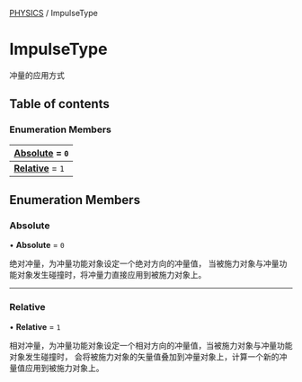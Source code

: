 [PHYSICS](../groups/Core.PHYSICS.md) / ImpulseType

# ImpulseType <Badge type="tip" text="Enumeration" /> <Score text="ImpulseType" />

<p class="content-big"> 冲量的应用方式 </p>

## Table of contents

### Enumeration Members <Score text="Enumeration" /> 
| **[Absolute](mw.ImpulseType.md#absolute)** = ``0``  |
| :----- |
| **[Relative](mw.ImpulseType.md#relative)** = ``1`` |

## Enumeration Members

### Absolute <Score text="Absolute" /> 

• **Absolute** = ``0``

绝对冲量，为冲量功能对象设定一个绝对方向的冲量值，
当被施力对象与冲量功能对象发生碰撞时，将冲量力直接应用到被施力对象上。

___

### Relative <Score text="Relative" /> 

• **Relative** = ``1``

相对冲量，为冲量功能对象设定一个相对方向的冲量值，当被施力对象与冲量功能对象发生碰撞时，
会将被施力对象的矢量值叠加到冲量对象上，计算一个新的冲量值应用到被施力对象上。
